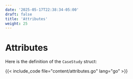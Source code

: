 ```yaml
---
date: '2025-05-17T22:38:34-05:00'
draft: false
title: 'Attributes'
weight: 25
---
```


# Attributes

Here is the definition of the `CaseStudy` struct:

{{< include_code file="content/attributes.go" lang="go" >}}
